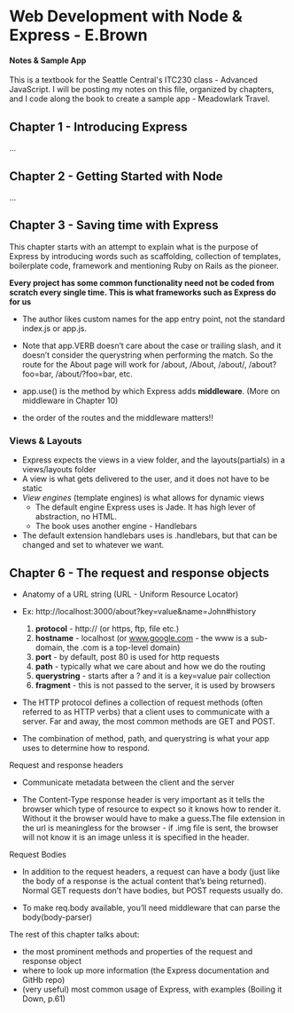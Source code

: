 # Web Development with Node & Express - E.Brown
#### Notes & Sample App

This is a textbook for the Seattle Central's ITC230 class - Advanced JavaScript. 
I will be posting my notes on this file, organized by chapters, and I code 
along the book to create a sample app - Meadowlark Travel.

## Chapter 1 - Introducing Express

...

## Chapter 2 - Getting Started with Node

...

## Chapter 3 - Saving time with Express

This chapter starts with an attempt to explain what is the purpose of Express by
introducing words such as scaffolding, collection of templates, boilerplate code, framework and mentioning Ruby on Rails as the pioneer.

**Every project has some common functionality need not be coded 
from scratch every single time. This is what frameworks such as Express do for us**

* The author likes custom names for the app entry point, not the standard index.js or app.js. 

* Note that app.VERB  doesn’t care about the case or trailing slash, and it doesn’t consider the querystring when performing the match. 
So the route for the About page will work for /about, /About, /about/, /about?foo=bar, /about/?foo=bar, etc.

* app.use() is the method by which Express adds **middleware**. (More on middleware in Chapter 10)

* the order of the routes and the middleware matters!!

### Views & Layouts

* Express expects the views in a view folder, and the layouts(partials) 
in a views/layouts folder
* A view is what gets delivered to the user, and it does not have to be static
* *View engines* (template engines) is what allows for dynamic views
    * The default engine Express uses is Jade. It has high lever of abstraction, no HTML.
    * The book uses another engine - Handlebars
* The default extension handlebars uses is .handlebars, but that can be changed 
and set to whatever we want.

## Chapter 6 - The request and response objects

* Anatomy of a URL string (URL - Uniform Resource Locator)
* Ex: http://localhost:3000/about?key=value&name=John#history
    1. **protocol** - http:// (or https, ftp, file etc.)
    2. **hostname** - localhost (or www.google.com - the www is a sub-domain, 
        the .com is a top-level domain)
    3. **port** - by default, post 80 is used for http requests
    4. **path** - typically what we care about and how we do the routing
    5. **querystring** - starts after a ? and it is a key=value pair collection
    6. **fragment** - this is not passed to the server, it is used by browsers

* The HTTP protocol defines a collection of request methods (often referred to as HTTP
verbs) that a client uses to communicate with a server. Far and away, the most common
methods are GET and POST.

* The combination of method, path, and querystring is what your app
uses to determine how to respond.

Request and response headers

* Communicate metadata between the client and the server

* The Content-Type response header is very important as it tells the browser which type of
resource to expect so it knows how to render it. Without it the browser would have to make a guess.The file extension in the url is meaningless for the browser - if .img file is sent, the browser will not know it is an image unless it is specified in the header.

Request Bodies

* In addition to the request headers, a request can have a body (just like the body of a
response is the actual content that’s being returned). Normal GET requests don’t have
bodies, but POST requests usually do.

* To make req.body available, you’ll need middleware that can parse the body(body-parser)

The rest of this chapter talks about:
* the most prominent methods and properties of the request and response object
* where to look up more information (the Express documentation and GitHb repo)
* (very useful) most common usage of Express, with examples (Boiling it Down, p.61)

